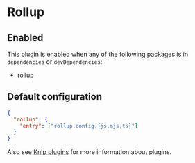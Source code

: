 # Rollup

## Enabled

This plugin is enabled when any of the following packages is in `dependencies` or `devDependencies`:

- rollup

## Default configuration

```json
{
  "rollup": {
    "entry": ["rollup.config.{js,mjs,ts}"]
  }
}
```

Also see [Knip plugins][1] for more information about plugins.

[1]: https://github.com/webpro/knip/blob/next/README.md#plugins
